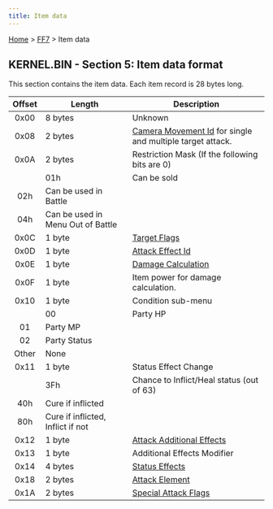 ```yaml
---
title: Item data
---
```


[Home](/ff7-flat-wiki/Main%20Page.md) > [FF7](/ff7-flat-wiki/FF7.md) > Item data

## KERNEL.BIN - Section 5: Item data format

This section contains the item data. Each item record is 28 bytes long.

| Offset | Length                            | Description                                                   |
|:------:|-----------------------------------|---------------------------------------------------------------|
|  0x00  | 8 bytes                           | Unknown                                                       |
|  0x08  | 2 bytes                           | [Camera Movement Id][] for single and multiple target attack. |
|  0x0A  | 2 bytes                           | Restriction Mask (If the following bits are 0)                |
|        | 01h                               | Can be sold                                                   |
|  02h   | Can be used in Battle             |                                                               |
|  04h   | Can be used in Menu Out of Battle |                                                               |
|  0x0C  | 1 byte                            | [Target Flags][]                                              |
|  0x0D  | 1 byte                            | [Attack Effect Id][]                                          |
|  0x0E  | 1 byte                            | [Damage Calculation][]                                        |
|  0x0F  | 1 byte                            | Item power for damage calculation.                            |
|  0x10  | 1 byte                            | Condition sub-menu                                            |
|        | 00                                | Party HP                                                      |
|   01   | Party MP                          |                                                               |
|   02   | Party Status                      |                                                               |
| Other  | None                              |                                                               |
|  0x11  | 1 byte                            | Status Effect Change                                          |
|        | 3Fh                               | Chance to Inflict/Heal status (out of 63)                     |
|  40h   | Cure if inflicted                 |                                                               |
|  80h   | Cure if inflicted, Inflict if not |                                                               |
|  0x12  | 1 byte                            | [Attack Additional Effects][]                                 |
|  0x13  | 1 byte                            | Additional Effects Modifier                                   |
|  0x14  | 4 bytes                           | [Status Effects][]                                            |
|  0x18  | 2 bytes                           | [Attack Element][]                                            |
|  0x1A  | 2 bytes                           | [Special Attack Flags][]                                      |

  [Camera Movement Id]: /ff7-flat-wiki/FF7/Battle/Camera%20Movement%20Id%20List.md "wikilink"
  [Target Flags]: /ff7-flat-wiki/FF7/Battle/Targeting%20Data.md "wikilink"
  [Attack Effect Id]: /ff7-flat-wiki/FF7/Battle/Attack%20Effect%20Id%20List.md "wikilink"
  [Damage Calculation]: /ff7-flat-wiki/FF7/Battle/Damage%20Calculation.md "wikilink"
  [Attack Additional Effects]: /ff7-flat-wiki/FF7/Battle/Attack%20Special%20Effects.md
    "wikilink"
  [Status Effects]: /ff7-flat-wiki/FF7/Battle/Status%20Effects.md "wikilink"
  [Attack Element]: /ff7-flat-wiki/FF7/Battle/Elemental%20Data.md "wikilink"
  [Special Attack Flags]: /ff7-flat-wiki/FF7/Battle/Special%20Attack%20Flags.md "wikilink"
